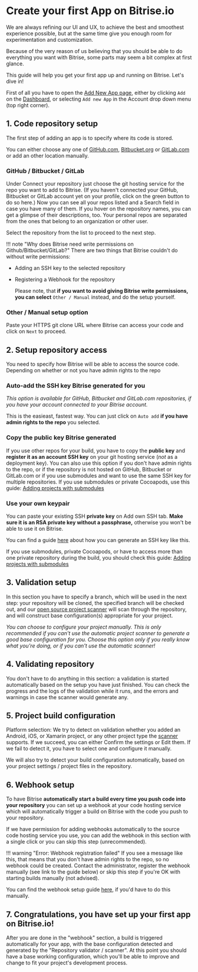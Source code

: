 # Create your first App on Bitrise.io

We are always refining our UI and UX, to achieve the best and smoothest experience possible, but at the same time give you enough room for experimentation and customization.

Because of the very reason of us believing that you should be able to do everything you want with Bitrise, some parts may seem a bit complex at first glance.

This guide will help you get your first app up and running on Bitrise. Let's dive in!

First of all you have to open the [Add New App page](https://www.bitrise.io/apps/add), either by clicking `Add` on the [Dashboard](https://www.bitrise.io/dashboard), or selecting `Add new App` in the Account drop down menu \(top right corner\).

## 1. Code repository setup

The first step of adding an app is to specify where its code is stored.

You can either choose any one of [GitHub.com](https://github.com/), [Bitbucket.org](https://bitbucket.org/) or [GitLab.com](https://gitlab.com/) or add an other location manually.

### GitHub / Bitbucket / GitLab

Under Connect your repository just choose the git hosting service for the repo you want to add to Bitrise. \(If you haven't connected your GitHub, Bitbucket or GitLab account yet on your profile, click on the green button to do so here.\) Now you can see all your repos listed and a Search field in case you have many of them. If you hover on the repository names, you can get a glimpse of their descriptions, too. Your personal repos are separated from the ones that belong to an organization or other user.

Select the repository from the list to proceed to the next step.

!!! note "Why does Bitrise need write permissions on Github/Bitbucket/GitLab?" There are two things that Bitrise couldn't do without write permissions:

* Adding an SSH key to the selected repository
* Registering a Webhook for the repository

  Please note, that **if you want to avoid giving Bitrise write permissions, you can select** `Other / Manual` instead, and do the setup yourself.

### Other / Manual setup option

Paste your HTTPS git clone URL where Bitrise can access your code and click on `Next` to proceed.

## 2. Setup repository access

You need to specify how Bitrise will be able to access the source code. Depending on whether or not you have admin rights to the repo

### Auto-add the SSH key Bitrise generated for you

_This option is available for GitHub, Bitbucket and GitLab.com repositories, if you have your account connected to your Bitrise account._

This is the easieast, fastest way. You can just click on `Auto add` **if you have admin rights to the repo** you selected.

### Copy the public key Bitrise generated

If you use other repos for your build, you have to copy the **public key** and **register it as an account SSH key** on your git hosting service \(_not_ as a deployment key\). You can also use this option if you don't have admin rights to the repo, or if the repository is not hosted on GitHub, Bitbucket or GitLab.com or if you use submodules and want to use the same SSH key for multiple repositories. If you use submodules or private Cocoapods, use this guide: [Adding projects with submodules](https://github.com/OrganizationDummy/devcenter/tree/acf5f40e38b6dcf6fe62e839a4c04acb31fdebd2/faq/adding-projects-with-submodules/README.md)

### Use your own keypair

You can paste your existing SSH **private key** on Add own SSH tab. **Make sure it is an RSA private key without a passphrase,** otherwise you won't be able to use it on Bitrise.

You can find a guide [here](https://github.com/OrganizationDummy/devcenter/tree/acf5f40e38b6dcf6fe62e839a4c04acb31fdebd2/faq/how-to-generate-ssh-keypair/README.md) about how you can generate an SSH key like this.

If you use submodules, private Cocoapods, or have to access more than one private repository during the build, you should check this guide: [Adding projects with submodules](https://github.com/OrganizationDummy/devcenter/tree/acf5f40e38b6dcf6fe62e839a4c04acb31fdebd2/faq/adding-projects-with-submodules/README.md)

## 3. Validation setup

In this section you have to specify a branch, which will be used in the next step: your repository will be cloned, the specified branch will be checked out, and our [open source project scanner](https://github.com/bitrise-core/bitrise-init) will scan through the repository, and will construct base configuration\(s\) appropriate for your project.

_You can choose to configure your project manually. This is only recommended if you can't use the automatic project scanner to generate a good base configuration for you. Choose this option only if you really know what you're doing, or if you can't use the automatic scanner!_

## 4. Validating repository

You don't have to do anything in this section: a validation is started automatically based on the setup you have just finished. You can check the progress and the logs of the validation while it runs, and the errors and warnings in case the scanner would generate any.

## 5. Project build configuration

Platform selection: We try to detect on validation whether you added an Android, iOS, or Xamarin project, or any other project type the [scanner](https://github.com/bitrise-core/bitrise-init) supports. If we succeed, you can either Confirm the settings or Edit them. If we fail to detect it, you have to select one and configure it manually.

We will also try to detect your build configuration automatically, based on your project settings / project files in the repository.

## 6. Webhook setup

To have Bitrise **automatically start a build every time you push code into your repository** you can set up a webhook at your code hosting service which will automatically trigger a build on Bitrise with the code you push to your repository.

If we have permission for adding webhooks automatically to the source code hosting service you use, you can add the webhook in this section with a single click or you can skip this step \(unrecommended\).

!!! warning "Error: Webhook registration failed" If you see a message like this, that means that you don't have admin rights to the repo, so no webhook could be created. Contact the administrator, register the webhook manually \(see link to the guide below\) or skip this step if you're OK with starting builds manually \(not advised\).

You can find the webhook setup guide [here](https://github.com/OrganizationDummy/devcenter/tree/acf5f40e38b6dcf6fe62e839a4c04acb31fdebd2/webhooks/README.md), if you'd have to do this manually.

## 7. Congratulations, you have set up your first app on Bitrise.io!

After you are done in the "webhook" section, a build is triggered automatically for your app, with the base configuration detected and generated by the "Repository validator / scanner". At this point you should have a base working configuration, which you'll be able to improve and change to fit your project's development process.


